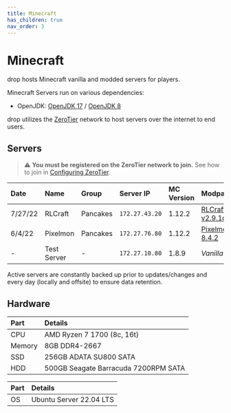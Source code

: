 ```yaml
---
title: Minecraft
has_children: true
nav_order: 3
---
```


# Minecraft
drop hosts Minecraft vanilla and modded servers for players.

Minecraft Servers run on various dependencies:
- OpenJDK: [OpenJDK 17](https://openjdk.org/projects/jdk/17/) / [OpenJDK 8](https://openjdk.org/projects/jdk8/)

drop utilizes the [ZeroTier](https://www.zerotier.com/) network to host servers over the internet to end users.

## Servers
> ⚠ **You must be registered on the ZeroTier network to join.** See how to join in [Configuring ZeroTier](https://drop8k.github.io/docs/misc/zerotier.html).

| Date    | Name         | Group    | Server IP      | MC Version | Modpack                                                                                    | 
| :------ | :----------- | :------  | :------------- | :--------- | :----------------------------------------------------------------------------------------- |
| 7/27/22 | RLCraft      | Pancakes | `172.27.43.20` | 1.12.2     | [RLCraft v2.9.1c](https://www.curseforge.com/minecraft/modpacks/rlcraft/files/3655670)     | 
| 6/4/22  | Pixelmon     | Pancakes | `172.27.76.80` | 1.12.2     | [PixelmonMod 8.4.2](https://www.curseforge.com/minecraft/mc-mods/pixelmon/files/3794035)   |
| -       | Test Server  | -        | `172.27.10.80` | 1.8.9      | *Vanilla*                                                                                  |

Active servers are constantly backed up prior to updates/changes and every day (locally and offsite) to ensure data retention.

## Hardware

| Part   | Details                               |
| :----- | :------------------------------------ |
| CPU    | AMD Ryzen 7 1700 (8c, 16t)            |
| Memory | 8GB DDR4-2667                         |
| SSD    | 256GB ADATA SU800 SATA                |
| HDD    | 500GB Seagate Barracuda 7200RPM SATA  |

| Part   | Details                               |
| :----- | :------------------------------------ |
| OS     | Ubuntu Server 22.04 LTS               |
